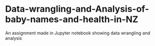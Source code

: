 # Data-wrangling-and-Analysis-of-baby-names-and-health-in-NZ
An assignment made in Jupyter notebook showing data wrangling and analysis
